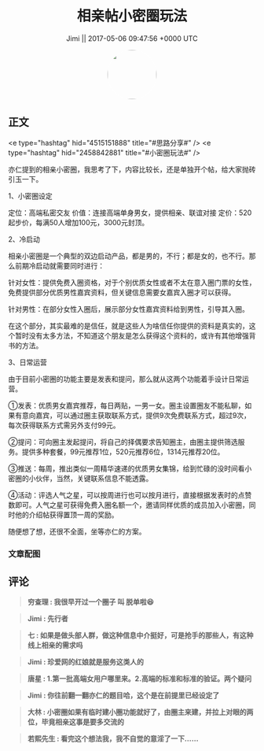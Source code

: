 <h1 align="center">相亲帖小密圈玩法</h1>




<p align="center">
    <a>Jimi || 2017-05-06 09:47:56 &#43;0000 UTC</a>
</p>

<div align="center">
    <img src="https://images.zsxq.com/FiWv5yIogjugrkjGNdMOpLbJJQQg?e=1590940799&amp;token=kIxbL07-8jAj8w1n4s9zv64FuZZNEATmlU_Vm6zD:3hf7dVV6u5P9ulK0iGgaBqJE7yo=" width="100" height="100" style="border:1px solid;border-radius:50%; color:#ffffff"/>
</div>




## 正文

<div>
&lt;e type=&#34;hashtag&#34; hid=&#34;4515151888&#34; title=&#34;#思路分享#&#34; /&gt; &lt;e type=&#34;hashtag&#34; hid=&#34;2458842881&#34; title=&#34;#小密圈玩法#&#34; /&gt; 

亦仁提到的相亲小密圈，我思考了下，内容比较长，还是单独开个帖，给大家抛砖引玉一下。

1、小密圈设定

定位：高端私密交友
价值：连接高端单身男女，提供相亲、联谊对接
定价：520起步价，每满50人增加100元，3000元封顶。

2、冷启动

相亲小密圈是一个典型的双边启动产品，都是男的，不行；都是女的，也不行。那么前期冷启动就需要同时进行：

针对女性：提供免费入圈资格，对于个别优质女性或者不太在意入圈门票的女性，免费提供部分优质男性嘉宾资料，但关键信息需要女嘉宾入圈才可以获得。

针对男性：在部分女性入圈后，展示部分女性嘉宾资料给到男性，引导其入圈。

在这个部分，其实最难的是信任，就是这些人为啥信任你提供的资料是真实的，这个暂时没有太多方法，不知道这个朋友是怎么获得这个资料的，或许有其他增强背书的方法。

3、日常运营

由于目前小密圈的功能主要是发表和提问，那么就从这两个功能着手设计日常运营。

①发表：优质男女嘉宾推荐，每日两贴，一男一女。圈主设置圈友不能私聊，如果有意向嘉宾，可以通过圈主获取联系方式，提供9次免费联系方式，超过9次，每次获得联系方式需另外支付99元。

②提问：可向圈主发起提问，将自己的择偶要求告知圈主，由圈主提供筛选服务。提供多种套餐，99元推荐1位，520元推荐6位，1314元推荐20位。

③推送：每周，推出类似一周精华速递的优质男女集锦，给到忙碌的没时间看小密圈的小伙伴，当然，关键联系信息不能透露。

④活动：评选人气之星，可以按周进行也可以按月进行，直接根据发表时的点赞数即可。人气之星可获得免费入圈名额一个，邀请同样优质的成员加入小密圈，同时他的介绍帖获得置顶一周的奖励。

随便想了想，还很不全面，坐等亦仁的方案。
</div>

### 文章配图

<div class="image" align="center">

</div>


## 评论

<div align="left">
<div>

<blockquote >
<span> <strong>穷查理 : 我很早开过一个圈子  叫  脱单啦😆 </strong></span>
</blockquote>

<blockquote >
<span> <strong>Jimi : 先行者 </strong></span>
</blockquote>

<blockquote >
<span> <strong>七 : 如果是做头部人群，做这种信息中介挺好，可是抢手的那些人，有这种线上相亲的需求吗 </strong></span>
</blockquote>

<blockquote >
<span> <strong>Jimi : 珍爱网的红娘就是服务这类人的 </strong></span>
</blockquote>

<blockquote >
<span> <strong>唐星 : 1.第一批高端女用户哪里来。2.高端的标准和标准的验证。两个疑问 </strong></span>
</blockquote>

<blockquote >
<span> <strong>Jimi : 你往前翻一翻亦仁的题目哈，这个是在前提里已经设定了 </strong></span>
</blockquote>

<blockquote >
<span> <strong>大林 : 小密圈如果有临时建小圈功能就好了，由圈主来建，并拉上对眼的两位，毕竟相亲这事是要多交流的 </strong></span>
</blockquote>

<blockquote >
<span> <strong>若熙先生 : 看完这个想法我，我不自觉的意淫了一下…… </strong></span>
</blockquote>

</div>
</div>